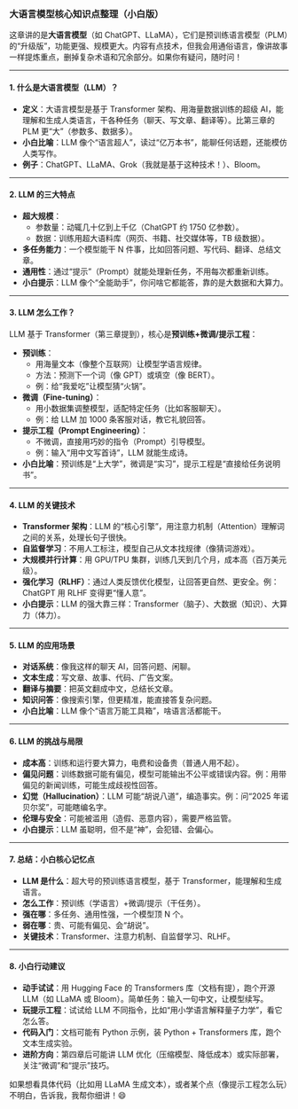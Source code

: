### 大语言模型核心知识点整理（小白版）

这章讲的是**大语言模型**（如 ChatGPT、LLaMA），它们是预训练语言模型（PLM）的“升级版”，功能更强、规模更大。内容有点技术，但我会用通俗语言，像讲故事一样提炼重点，删掉复杂术语和冗余部分。如果你有疑问，随时问！

---

#### 1. 什么是大语言模型（LLM）？

- **定义**：大语言模型是基于 Transformer 架构、用海量数据训练的超级 AI，能理解和生成人类语言，干各种任务（聊天、写文章、翻译等）。比第三章的 PLM 更“大”（参数多、数据多）。
- **小白比喻**：LLM 像个“语言超人”，读过“亿万本书”，能聊任何话题，还能模仿人类写作。
- **例子**：ChatGPT、LLaMA、Grok（我就是基于这种技术！）、Bloom。

---

#### 2. LLM 的三大特点

- **超大规模**：
  - 参数量：动辄几十亿到上千亿（ChatGPT 约 1750 亿参数）。
  - 数据：训练用超大语料库（网页、书籍、社交媒体等，TB 级数据）。
- **多任务能力**：一个模型能干 N 件事，比如回答问题、写代码、翻译、总结文章。
- **通用性**：通过“提示”（Prompt）就能处理新任务，不用每次都重新训练。
- **小白提示**：LLM 像个“全能助手”，你问啥它都能答，靠的是大数据和大算力。

---

#### 3. LLM 怎么工作？

LLM 基于 Transformer（第三章提到），核心是**预训练+微调/提示工程**：

- **预训练**：
  - 用海量文本（像整个互联网）让模型学语言规律。
  - 方法：预测下一个词（像 GPT）或填空（像 BERT）。
  - 例：给“我爱吃”让模型猜“火锅”。
- **微调（Fine-tuning）**：
  - 用小数据集调整模型，适配特定任务（比如客服聊天）。
  - 例：给 LLM 加 1000 条客服对话，教它礼貌回答。
- **提示工程（Prompt Engineering）**：
  - 不微调，直接用巧妙的指令（Prompt）引导模型。
  - 例：输入“用中文写首诗”，LLM 就能生成诗。
- **小白比喻**：预训练是“上大学”，微调是“实习”，提示工程是“直接给任务说明书”。

---

#### 4. LLM 的关键技术

- **Transformer 架构**：LLM 的“核心引擎”，用注意力机制（Attention）理解词之间的关系，处理长句子很快。
- **自监督学习**：不用人工标注，模型自己从文本找规律（像猜词游戏）。
- **大规模并行计算**：用 GPU/TPU 集群，训练几天到几个月，成本高（百万美元级）。
- **强化学习（RLHF）**：通过人类反馈优化模型，让回答更自然、更安全。例：ChatGPT 用 RLHF 变得更“懂人意”。
- **小白提示**：LLM 的强大靠三样：Transformer（脑子）、大数据（知识）、大算力（体力）。

---

#### 5. LLM 的应用场景

- **对话系统**：像我这样的聊天 AI，回答问题、闲聊。
- **文本生成**：写文章、故事、代码、广告文案。
- **翻译与摘要**：把英文翻成中文，总结长文章。
- **知识问答**：像搜索引擎，但更精准，能直接答复杂问题。
- **小白比喻**：LLM 像个“语言万能工具箱”，啥语言活都能干。

---

#### 6. LLM 的挑战与局限

- **成本高**：训练和运行要大算力，电费和设备贵（普通人用不起）。
- **偏见问题**：训练数据可能有偏见，模型可能输出不公平或错误内容。例：用带偏见的新闻训练，可能生成歧视性回答。
- **幻觉（Hallucination）**：LLM 可能“胡说八道”，编造事实。例：问“2025 年诺贝尔奖”，可能瞎编名字。
- **伦理与安全**：可能被滥用（造假、恶意内容），需要严格监管。
- **小白提示**：LLM 虽聪明，但不是“神”，会犯错、会偏心。

---

#### 7. 总结：小白核心记忆点

- **LLM 是什么**：超大号的预训练语言模型，基于 Transformer，能理解和生成语言。
- **怎么工作**：预训练（学语言）+微调/提示（干任务）。
- **强在哪**：多任务、通用性强，一个模型顶 N 个。
- **弱在哪**：贵、可能有偏见、会“胡说”。
- **关键技术**：Transformer、注意力机制、自监督学习、RLHF。

---

#### 8. 小白行动建议

- **动手试试**：用 Hugging Face 的 Transformers 库（文档有提），跑个开源 LLM（如 LLaMA 或 Bloom）。简单任务：输入一句中文，让模型续写。
- **玩提示工程**：试试给 LLM 不同指令，比如“用小学语言解释量子力学”，看它怎么答。
- **代码入门**：文档可能有 Python 示例，装 Python + Transformers 库，跑个文本生成实验。
- **进阶方向**：第四章后可能讲 LLM 优化（压缩模型、降低成本）或实际部署，关注“微调”和“提示”技巧。

如果想看具体代码（比如用 LLaMA 生成文本），或者某个点（像提示工程怎么玩）不明白，告诉我，我帮你细讲！😄
